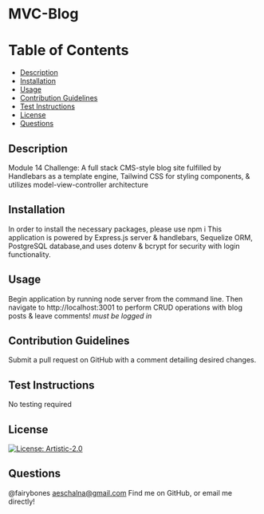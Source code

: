 # MVC-Blog

# Table of Contents

- [Description](#description)
- [Installation](#installation)
- [Usage](#usage)
- [Contribution Guidelines](#contribution-guidelines)
- [Test Instructions](#test-instructions)
- [License](#license)
- [Questions](#questions)

## Description

Module 14 Challenge: A full stack CMS-style blog site fulfilled by Handlebars as a template engine, Tailwind CSS for styling components, & utilizes model-view-controller architecture

## Installation

In order to install the necessary packages, please use npm i
This application is powered by Express.js server & handlebars, Sequelize ORM, PostgreSQL database,and uses dotenv & bcrypt for security with login functionality.

## Usage

Begin application by running node server from the command line. Then navigate to http://localhost:3001 to perform CRUD operations with blog posts & leave comments! _must be logged in_

## Contribution Guidelines

Submit a pull request on GitHub with a comment detailing desired changes.

## Test Instructions

No testing required

## License

[![License: Artistic-2.0](https://img.shields.io/badge/License-Artistic%202.0-0298c3.svg)](https://opensource.org/licenses/Artistic-2.0)

## Questions

@fairybones
aeschalna@gmail.com
Find me on GitHub, or email me directly!
